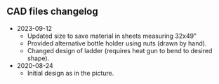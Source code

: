## CAD files changelog
* 2023-09-12
	- Updated size to save material in sheets measuring 32x49"
	- Provided alternative bottle holder using nuts (drawn by hand).
	- Changed design of ladder (requires heat gun to bend to desired shape).
* 2020-08-24
	- Initial design as in the picture.